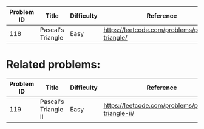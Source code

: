| Problem ID | Title | Difficulty | Reference
| --- | --- | --- | ---
| 118 | Pascal's Triangle | Easy | https://leetcode.com/problems/pascals-triangle/


# Related problems:
| Problem ID | Title | Difficulty | Reference
| --- | --- | --- | ---
| 119 | Pascal's Triangle II | Easy | https://leetcode.com/problems/pascals-triangle-ii/
